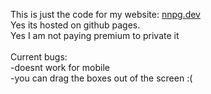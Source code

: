 This is just the code for my website: [nnpg.dev](https://nnpg.dev/)<br>
Yes its hosted on github pages. <br>
Yes I am not paying premium to private it<br><br>
Current bugs:<br>
-doesnt work for mobile<br>
-you can drag the boxes out of the screen :(
